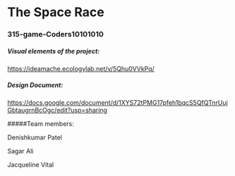 # The Space Race
### 315-game-Coders10101010

##### Visual elements of the project:

https://ideamache.ecologylab.net/v/5Qhu0VVkPq/
##### Design Document:

https://docs.google.com/document/d/1XYS72tPMG17pfeh1bqcS5QfQTnrUujGbtaugrnBcOgc/edit?usp=sharing

#####Team members:

Denishkumar Patel

Sagar Ali

Jacqueline Vital

